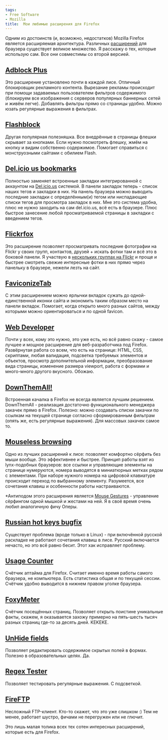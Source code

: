 ```yaml
---
tags:
- Free Software
- Mozilla
title:  Мои любимые расширения для Firefox
---
```


Одним из достоинств (и, возможно, недостатков) Mozilla Firefox является
расширяемая архитектура. Различных [расширений][] для браузера
существует великое множество. Я расскажу о тех, которые использую сам.
Все они совместимы со второй версией.

## [Adblock Plus][]

Это расширение установлено почти в каждой лисе. Отличный блокировщик
рекламного контента. Вырезание рекламы происходит при помощи задаваемых
пользователем фильтров содержимого (блокируем все изображения с серверов
популярных баннерных сетей и живём легче). Добавлять фильтры прямо со
страницы удобно. Можно юзать регулярные выражения в фильтрах.

## [Flashblock][]

Другая популярная полезняшка. Все внедрённые в страницы флешки скрывает
за кнопками. Если нужно посмотреть флешку, жмём на кнопку и видим
собственно содержимое. Помогает справиться с монструозными сайтами с
обилием Flash.

## [Del.icio us bookmarks][]

Полностью заменяет встроенные закладки интегрированной с аккаунтом на
[Del.icio.us][] системой. В панели закладок теперь - список наших тегов
и закладки в них. На панель браузера можно выводить последние закладки с
определённым(и) тегом или ниспадающие списки тегов для просмотра
закладок в них. Мне это система удобна, плюс не нужно заходить на сам
del.icio.us, всё есть в браузере. Плюс быстрое занесение любой
просматриваемой страницы в закладки с введением тегов.

## [Flickrfox][]

Это расширение позволяет просматривать последние фотографии на Flickr у
своих групп, контактов, друзей + искать фотки там и всё это в боковой
панели. Я участвую в [нескольких группах на Flickr][] и проще и быстрее
смотреть свежие интересные фотки в них прямо через панельку в браузере,
нежели лезть на сайт.

## [FaviconizeTab][]

С этим расширением можно ярлычки вкладок сужать до одной-единственной
иконки сайта и экономить таким образом место на панели вкладок.
Помогает, когда открыто много разных сайтов, между которыми можно
ориентироваться и по одной favicon.

## [Web Developer][]

Почти у всех, кому это нужно, это уже есть, но всё равно скажу - самое
лучшее и мощное расширение для веб-разработчика под Firefox. Развёрнутая
работа со всем, что есть на странице: HTML, CSS, скриптами, любая
валидация, подсветка требуемых элементов и объектов, просмотр
дополнительной информации, преобразование вида страницы, изменение
размера viewport, работа с формами и много-много другого вкусного.
Обожаю.

## [DownThemAll!][]

Встроенная качалка в Firefox не всегда является лучшим решением.
DownThemAll - реализация достаточно функционального менеджера закачек
прямо в Firefox. Полезно: можно создавать списки закачки по ссылкам на
текущей странице согласно сформированным фильтрам (опять же, есть
регулярные выражения). Для массовых закачек самое то.

## [Mouseless browsing][]

Одно из лучших расширений к лисе: позволяет комфортно сёрфить без мыши
вообще. Это эффективнее и быстрее. Принцип работы взят из lynx-подобных
браузеров: все ссылки и управляющие элементы на странице нумеруются,
номера выводятся в миниатюрных метках рядом с элементами. При наборе
нужного номера на цифровой клавиатуре происходит переход по выбранному
элементу. Разумеется, все сочетания клавиш и особенности работы
настраиваются.

\*Антиподом этого расширения является [Mouse Gestures][] - управление
сёрфингом одной мышкой и жестами на ней. Я в своё время очень любил
аналогичную фичу Оперы.

## [Russian hot keys bugfix][]

Существует проблема (вроде только в Linux) - при включённой русской
раскладке не работают сочетания клавиш в лисе. Русский включается
нечасто, но это всё равно бесит. Этот хак исправляет проблему.

## [Usage Counter][]

Счётчик аптайма для Firefox. Считает именно время работы самого
браузера, не компьютера. Есть статистика общая и по текущей сессии.
Счётчик удобно выводится в нижнем правом уголке браузера.

## [FoxyMeter][]

Счётчик посещённых страниц. Позволяет открыть поистине уникальные факты,
скажем, я оказывается захожу примерно на пять-шесть тысяч разных страниц
где-то за десять дней. KEKEKE.

## [UnHide fields][]

Позволяет редактировать содержимое скрытых полей в формах. Полезно в
образовательных целях. Да.

## [Regex Tester][]

Позволяет тестировать регулярные выражения. С подсветкой.

## [FireFTP][]

Несложный FTP-клиент. Кто-то скажет, что это уже слишком :) Тем не
менее, работает шустро, фичами не перегружен или не глючит.

Это лишь малая толика всех тех сотен интересных расширений, которые есть
для Firefox.

  [расширений]: https://web.archive.org/web/20090108060955/http://addons.mozilla.org/firefox
  [Adblock Plus]: https://web.archive.org/web/20090108060955/https://addons.mozilla.org/firefox/1865/
  [Flashblock]: https://web.archive.org/web/20090108060955/https://addons.mozilla.org/firefox/433/
  [Del.icio us bookmarks]: https://web.archive.org/web/20090108060955/https://addons.mozilla.org/firefox/3615/
  [Del.icio.us]: https://web.archive.org/web/20090108060955/http://del.icio.us/
  [Flickrfox]: https://web.archive.org/web/20090108060955/https://addons.mozilla.org/firefox/1135/
  [нескольких группах на Flickr]: https://web.archive.org/web/20090108060955/http://www.flickr.com/people/nothingpersonal/
  [FaviconizeTab]: https://web.archive.org/web/20090108060955/https://addons.mozilla.org/firefox/3780/
  [Web Developer]: https://web.archive.org/web/20090108060955/https://addons.mozilla.org/firefox/60/
  [DownThemAll!]: https://web.archive.org/web/20090108060955/https://addons.mozilla.org/firefox/201/
  [Mouseless browsing]: https://web.archive.org/web/20090108060955/https://addons.mozilla.org/firefox/879/
  [Mouse Gestures]: https://web.archive.org/web/20090108060955/https://addons.mozilla.org/firefox/39/
  [Russian hot keys bugfix]: https://web.archive.org/web/20090108060955/https://addons.mozilla.org/firefox/3529/
  [Usage Counter]: https://web.archive.org/web/20090108060955/https://addons.mozilla.org/firefox/3482/
  [FoxyMeter]: https://web.archive.org/web/20090108060955/https://addons.mozilla.org/firefox/3411/
  [UnHide fields]: https://web.archive.org/web/20090108060955/https://addons.mozilla.org/firefox/2685/
  [Regex Tester]: https://web.archive.org/web/20090108060955/https://addons.mozilla.org/firefox/2077/
  [FireFTP]: https://web.archive.org/web/20090108060955/https://addons.mozilla.org/firefox/684/